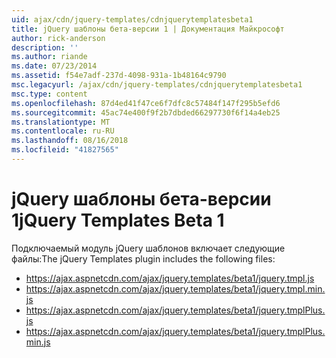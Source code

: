 ```yaml
---
uid: ajax/cdn/jquery-templates/cdnjquerytemplatesbeta1
title: jQuery шаблоны бета-версии 1 | Документация Майкрософт
author: rick-anderson
description: ''
ms.author: riande
ms.date: 07/23/2014
ms.assetid: f54e7adf-237d-4098-931a-1b48164c9790
msc.legacyurl: /ajax/cdn/jquery-templates/cdnjquerytemplatesbeta1
msc.type: content
ms.openlocfilehash: 87d4ed41f47ce6f7dfc8c57484f147f295b5efd6
ms.sourcegitcommit: 45ac74e400f9f2b7dbded66297730f6f14a4eb25
ms.translationtype: MT
ms.contentlocale: ru-RU
ms.lasthandoff: 08/16/2018
ms.locfileid: "41827565"
---
```

<a name="jquery-templates-beta-1"></a><span data-ttu-id="93932-102">jQuery шаблоны бета-версии 1</span><span class="sxs-lookup"><span data-stu-id="93932-102">jQuery Templates Beta 1</span></span>
====================
<span data-ttu-id="93932-103">Подключаемый модуль jQuery шаблонов включает следующие файлы:</span><span class="sxs-lookup"><span data-stu-id="93932-103">The jQuery Templates plugin includes the following files:</span></span>

- https://ajax.aspnetcdn.com/ajax/jquery.templates/beta1/jquery.tmpl.js
- https://ajax.aspnetcdn.com/ajax/jquery.templates/beta1/jquery.tmpl.min.js
- https://ajax.aspnetcdn.com/ajax/jquery.templates/beta1/jquery.tmplPlus.js
- https://ajax.aspnetcdn.com/ajax/jquery.templates/beta1/jquery.tmplPlus.min.js
